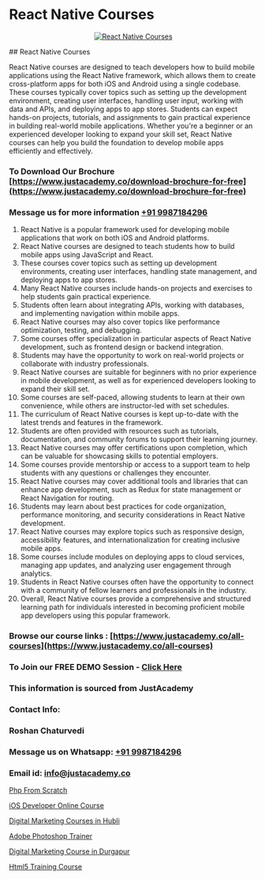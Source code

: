 # React Native Courses

<p align="center">
  <a href="https://justacademy.co/course-detail/react-js-training">
    <img src="https://justacademy.co/storage2/course_image/1676636938_course_image.webp" alt="React Native Courses">
  </a>
</p>
## React Native Courses

React Native courses are designed to teach developers how to build mobile applications using the React Native framework, which allows them to create cross-platform apps for both iOS and Android using a single codebase. These courses typically cover topics such as setting up the development environment, creating user interfaces, handling user input, working with data and APIs, and deploying apps to app stores. Students can expect hands-on projects, tutorials, and assignments to gain practical experience in building real-world mobile applications. Whether you're a beginner or an experienced developer looking to expand your skill set, React Native courses can help you build the foundation to develop mobile apps efficiently and effectively.
### To Download Our Brochure [https://www.justacademy.co/download-brochure-for-free](https://www.justacademy.co/download-brochure-for-free)
### Message us for more information [+91 9987184296](https://api.whatsapp.com/send?phone=919987184296)
1) React Native is a popular framework used for developing mobile applications that work on both iOS and Android platforms.
2) React Native courses are designed to teach students how to build mobile apps using JavaScript and React.
3) These courses cover topics such as setting up development environments, creating user interfaces, handling state management, and deploying apps to app stores.
4) Many React Native courses include hands-on projects and exercises to help students gain practical experience.
5) Students often learn about integrating APIs, working with databases, and implementing navigation within mobile apps.
6) React Native courses may also cover topics like performance optimization, testing, and debugging.
7) Some courses offer specialization in particular aspects of React Native development, such as frontend design or backend integration.
8) Students may have the opportunity to work on real-world projects or collaborate with industry professionals.
9) React Native courses are suitable for beginners with no prior experience in mobile development, as well as for experienced developers looking to expand their skill set.
10) Some courses are self-paced, allowing students to learn at their own convenience, while others are instructor-led with set schedules.
11) The curriculum of React Native courses is kept up-to-date with the latest trends and features in the framework.
12) Students are often provided with resources such as tutorials, documentation, and community forums to support their learning journey.
13) React Native courses may offer certifications upon completion, which can be valuable for showcasing skills to potential employers.
14) Some courses provide mentorship or access to a support team to help students with any questions or challenges they encounter.
15) React Native courses may cover additional tools and libraries that can enhance app development, such as Redux for state management or React Navigation for routing.
16) Students may learn about best practices for code organization, performance monitoring, and security considerations in React Native development.
17) React Native courses may explore topics such as responsive design, accessibility features, and internationalization for creating inclusive mobile apps.
18) Some courses include modules on deploying apps to cloud services, managing app updates, and analyzing user engagement through analytics.
19) Students in React Native courses often have the opportunity to connect with a community of fellow learners and professionals in the industry.
20) Overall, React Native courses provide a comprehensive and structured learning path for individuals interested in becoming proficient mobile app developers using this popular framework.

### Browse our course links : [https://www.justacademy.co/all-courses](https://www.justacademy.co/all-courses) 
### To Join our FREE DEMO Session - [Click Here](https://www.justacademy.co/register-for-course-demo)


### This information is sourced from JustAcademy
### Contact Info:
### Roshan Chaturvedi
### Message us on Whatsapp: [+91 9987184296](https://api.whatsapp.com/send?phone=919987184296)
### Email id: [info@justacademy.co](mailto:info@justacademy.co)
                
[Php From Scratch](https://www.linkedin.com/pulse/php-from-scratch-justacademy-kolkata-8btte?trackingId=YKXOsGA9QgGXHlGO9UbZ1Q%3D%3D&lipi=urn%3Ali%3Apage%3Ad_flagship3_company_admin%3BwT%2FSog7BQk63GxhM%2BK8jSA%3D%3D)

[iOS Developer Online Course](0)

[Digital Marketing Courses in Hubli](https://medium.com/@shivamja27/digital-marketing-courses-in-hubli-a263d1bfcbc0)

[Adobe Photoshop Trainer](https://medium.com/@akanshapatil/adobe-photoshop-trainer-c5d3779cab34)

[Digital Marketing Course in Durgapur](https://justacademyin.github.io/justacademy/digital-marketing-course-in-durgapur)

[Html5 Training Course](https://justacademyin.github.io/justacademy/html5-training-course)

